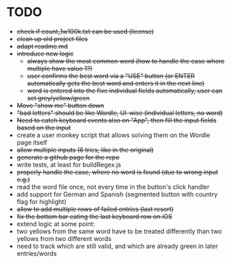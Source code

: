 # TODO

* ~~check if count_1w100k.txt can be used (license)~~
* ~~clean up old project files~~
* ~~adapt readme.md~~
* ~~introduce new logic~~
	* ~~always show the most common word (how to handle the case where multiple have value 1?)~~
	* ~~user confirms the best word via a "USE" button (or ENTER automatically gets the best word and enters it in the next line)~~
	* ~~word is entered into the five individual fields automatically, user can set grey/yellow/green~~
* ~~Move "show me" button down~~
* ~~"bad letters" should be like Wordle, UI-wise (individual letters, no word)~~
* ~~Need to catch keyboard events also on "App", then fill the input fields based on the input~~
* create a user monkey script that allows solving them on the Wordle page itself
* ~~allow multiple inputs (6 tries, like in the original)~~
* ~~generate a github page for the repo~~
* write tests, at least for buildRegex.js
* ~~properly handle the case, where no word is found (due to wrong input e.g.)~~
* read the word file once, not every time in the button's click handler
* add support for German and Spanish (segmented button with country flag for highlight)
* ~~allow to add multiple rows of failed entries (last resort)~~
* ~~fix the bottom bar eating the last keyboard row on iOS~~
* extend logic at some point:
 * two yellows from the same word have to be treated differently than two yellows from two different words
 * need to track which are still valid, and which are already green in later entries/words